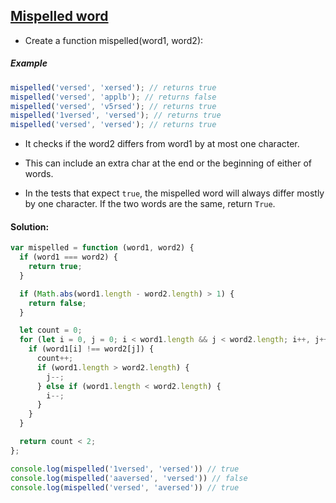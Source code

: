 ## [Mispelled word](https://www.codewars.com/kata/5892595f190ca40ad0000095/javascript)

- Create a function mispelled(word1, word2):

##### Example

```js
mispelled('versed', 'xersed'); // returns true
mispelled('versed', 'applb'); // returns false
mispelled('versed', 'v5rsed'); // returns true
mispelled('1versed', 'versed'); // returns true
mispelled('versed', 'versed'); // returns true
```

- It checks if the word2 differs from word1 by at most one character.

- This can include an extra char at the end or the beginning of either of words.

- In the tests that expect `true`, the mispelled word will always differ mostly by one character. If the two words are the same, return `True`.



#### Solution:

```js
var mispelled = function (word1, word2) {
  if (word1 === word2) {
    return true;
  }

  if (Math.abs(word1.length - word2.length) > 1) {
    return false;
  }

  let count = 0;
  for (let i = 0, j = 0; i < word1.length && j < word2.length; i++, j++) {
    if (word1[i] !== word2[j]) {
      count++;
      if (word1.length > word2.length) {
        j--;
      } else if (word1.length < word2.length) {
        i--;
      }
    }
  }

  return count < 2;
};

console.log(mispelled('1versed', 'versed')) // true
console.log(mispelled('aaversed', 'versed')) // false
console.log(mispelled('versed', 'aversed')) // true
```
